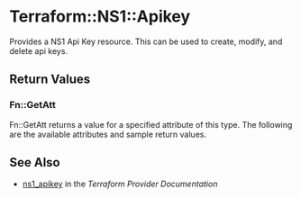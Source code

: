 # Terraform::NS1::Apikey

Provides a NS1 Api Key resource. This can be used to create, modify, and delete api keys.

## Return Values

### Fn::GetAtt

Fn::GetAtt returns a value for a specified attribute of this type. The following are the available attributes and sample return values.

## See Also

* [ns1_apikey](https://www.terraform.io/docs/providers/ns1/r/apikey.html) in the _Terraform Provider Documentation_